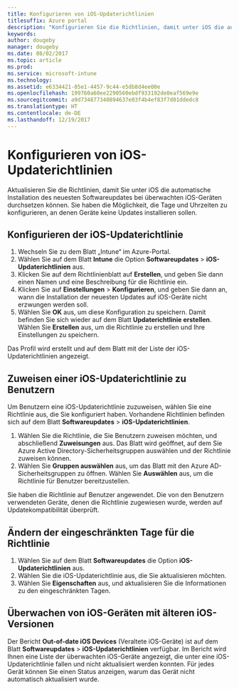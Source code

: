 ```yaml
---
title: Konfigurieren von iOS-Updaterichtlinien
titlesuffix: Azure portal
description: "Konfigurieren Sie die Richtlinien, damit unter iOS die automatische Installation des neuesten Softwareupdates bei überwachten iOS-Geräten durchgesetzt werden kann."
keywords: 
author: dougeby
manager: dougeby
ms.date: 08/02/2017
ms.topic: article
ms.prod: 
ms.service: microsoft-intune
ms.technology: 
ms.assetid: e6334421-85e1-4457-9c44-e5db8d4ee00e
ms.openlocfilehash: 199760a60ee2290560ebdf933192de0eaf569e9e
ms.sourcegitcommit: a9d734877340894637e03f4b4ef83f7d01ddedc8
ms.translationtype: HT
ms.contentlocale: de-DE
ms.lasthandoff: 12/19/2017
---
```

# <a name="configure-ios-update-policies"></a>Konfigurieren von iOS-Updaterichtlinien
Aktualisieren Sie die Richtlinien, damit Sie unter iOS die automatische Installation des neuesten Softwareupdates bei überwachten iOS-Geräten durchsetzen können. Sie haben die Möglichkeit, die Tage und Uhrzeiten zu konfigurieren, an denen Geräte keine Updates installieren sollen.

## <a name="configure-the-ios-update-policy"></a>Konfigurieren der iOS-Updaterichtlinie
1. Wechseln Sie zu dem Blatt „Intune“ im Azure-Portal.
2. Wählen Sie auf dem Blatt **Intune** die Option **Softwareupdates** > **iOS-Updaterichtlinien** aus.
4. Klicken Sie auf dem Richtlinienblatt auf **Erstellen**, und geben Sie dann einen Namen und eine Beschreibung für die Richtlinie ein.
5. Klicken Sie auf **Einstellungen** > **Konfigurieren**, und geben Sie dann an, wann die Installation der neuesten Updates auf iOS-Geräte nicht erzwungen werden soll.
6. Wählen Sie **OK** aus, um diese Konfiguration zu speichern. Damit befinden Sie sich wieder auf dem Blatt **Updaterichtlinie erstellen**. Wählen Sie **Erstellen** aus, um die Richtlinie zu erstellen und Ihre Einstellungen zu speichern.

Das Profil wird erstellt und auf dem Blatt mit der Liste der iOS-Updaterichtlinien angezeigt.

## <a name="assign-an-ios-update-policy-to-users"></a>Zuweisen einer iOS-Updaterichtlinie zu Benutzern
Um Benutzern eine iOS-Updaterichtlinie zuzuweisen, wählen Sie eine Richtlinie aus, die Sie konfiguriert haben. Vorhandene Richtlinien befinden sich auf dem Blatt **Softwareupdates** > **iOS-Updaterichtlinien**.
1. Wählen Sie die Richtlinie, die Sie Benutzern zuweisen möchten, und abschließend **Zuweisungen** aus. Das Blatt wird geöffnet, auf dem Sie Azure Active Directory-Sicherheitsgruppen auswählen und der Richtlinie zuweisen können.
2. Wählen Sie **Gruppen auswählen** aus, um das Blatt mit den Azure AD-Sicherheitsgruppen zu öffnen. Wählen Sie **Auswählen** aus, um die Richtlinie für Benutzer bereitzustellen.

Sie haben die Richtlinie auf Benutzer angewendet. Die von den Benutzern verwendeten Geräte, denen die Richtlinie zugewiesen wurde, werden auf Updatekompatibilität überprüft.

## <a name="change-the-restricted-days-for-the-policy"></a>Ändern der eingeschränkten Tage für die Richtlinie
1. Wählen Sie auf dem Blatt **Softwareupdates** die Option **iOS-Updaterichtlinien** aus.
2. Wählen Sie die iOS-Updaterichtlinie aus, die Sie aktualisieren möchten.
3. Wählen Sie **Eigenschaften** aus, und aktualisieren Sie die Informationen zu den eingeschränkten Tagen.

## <a name="monitor-ios-devices-with-older-ios-versions"></a>Überwachen von iOS-Geräten mit älteren iOS-Versionen 
<!-- 1352223 -->
Der Bericht **Out-of-date iOS Devices** (Veraltete iOS-Geräte) ist auf dem Blatt **Softwareupdates** > **iOS-Updaterichtlinien** verfügbar. Im Bericht wird Ihnen eine Liste der überwachten iOS-Geräte angezeigt, die unter eine iOS-Updaterichtlinie fallen und nicht aktualisiert werden konnten. Für jedes Gerät können Sie einen Status anzeigen, warum das Gerät nicht automatisch aktualisiert wurde.
